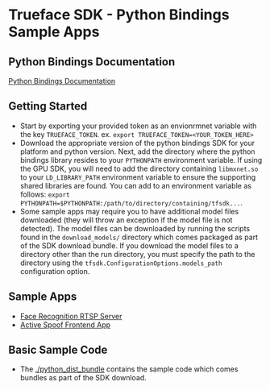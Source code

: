 # Trueface SDK - Python Bindings Sample Apps
## Python Bindings Documentation
[Python Bindings Documentation](https://reference.trueface.ai/cpp/dev/latest/py/index.html)

## Getting Started
* Start by exporting your provided token as an envionrmnet variable with the key `TRUEFACE_TOKEN`.
  ex. `export TRUEFACE_TOKEN=<YOUR_TOKEN_HERE>`
* Download the appropriate version of the python bindings SDK for your platform and python version.
Next, add the directory where the python bindings library resides to your `PYTHONPATH` environment variable.
If using the GPU SDK, you will need to add the directory containing `libmxnet.so` to your `LD_LIBRARY_PATH` environment variable to ensure the supporting shared libraries are found.
You can add to an environment variable as follows: `export PYTHONPATH=$PYTHONPATH:/path/to/directory/containing/tfsdk...`.
* Some sample apps may require you to have additional model files downloaded (they will throw an exception if the model file is not detected).
  The model files can be downloaded by running the scripts found in the `download_models/` directory which comes packaged as part of the SDK download bundle.
  If you download the model files to a directory other than the run directory, you must specify the path to the directory using the `tfsdk.ConfigurationOptions.models_path` configuration option.

## Sample Apps
- [Face Recognition RTSP Server](./face_recognition_1_n_rtsp_server)
- [Active Spoof Frontend App](./active_spoof_frontend_app)

## Basic Sample Code
* The [./python_dist_bundle](./python_dist_bundle) contains the sample code which comes bundles as part of the SDK download.